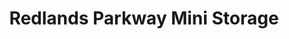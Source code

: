 ---
title: "Redlands Parkway Mini Storage"
url: /grand-junction/redlands-parkway-mini-storage/
shop: Mieten
---